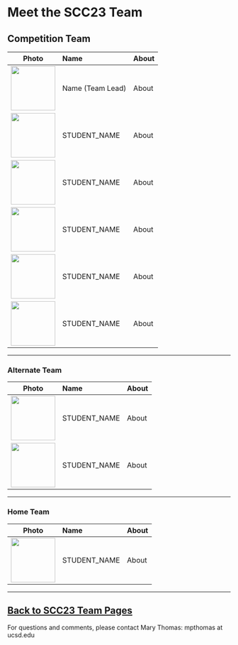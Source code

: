 # Meet the SCC23 Team

## Competition Team

| **Photo** | **Name**  | **About**  |
| ---- | :----- | :---- |
|  <img src="" width="100" /> | Name (Team Lead) | About |
|  <img src="" width="100" /> | STUDENT_NAME   | About |
|  <img src="" width="100" /> | STUDENT_NAME   | About |
|  <img src="" width="100" /> | STUDENT_NAME   | About |
|  <img src="" width="100" /> | STUDENT_NAME   | About |
|  <img src="" width="100" /> | STUDENT_NAME   | About |


<hr>
<h3> Alternate Team </h3>

| **Photo** | **Name**  | **About**  |
| ---- | :----- | :---- |
|  <img src="" width="100" /> | STUDENT_NAME   | About |
|  <img src="" width="100" /> | STUDENT_NAME   | About |


<hr>
<h3> Home Team </h3>

| **Photo** | **Name**  | **About**  |
| ---- | :----- | :---- |
|  <img src="" width="100" /> | STUDENT_NAME   | About |


<hr>

## [Back to SCC23 Team Pages](https://hpc-students.sdsc.edu/scc/scc23/)

For questions and comments, please contact Mary Thomas:  mpthomas at ucsd.edu

